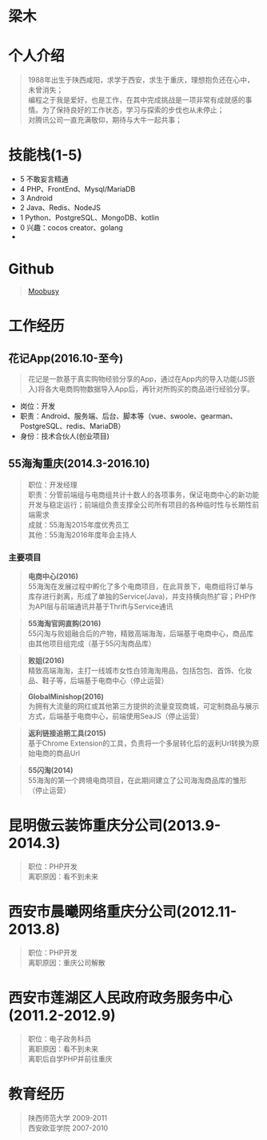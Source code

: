 

# **梁木**

# **个人介绍**
> 1988年出生于陕西咸阳，求学于西安，求生于重庆，理想抱负还在心中，未曾消失；  
编程之于我是爱好，也是工作，在其中完成挑战是一项非常有成就感的事情。为了保持良好的工作状态，学习与探索的步伐也从未停止；  
对腾讯公司一直充满敬仰，期待与大牛一起共事；  


# **技能栈(1-5)**
 - 5 不敢妄言精通
 - 4 PHP、FrontEnd、Mysql/MariaDB        
 - 3 Android   
 - 2 Java、Redis、NodeJS     
 - 1 Python、PostgreSQL、MongoDB、kotlin
 - 0 兴趣：cocos creator、golang
 - 
# **Github**
> [Moobusy](https://github.com/moobusy)

# **工作经历**
 ## **花记App(2016.10-至今)**
  > 花记是一款基于真实购物经验分享的App，通过在App内的导入功能(JS嵌入)将各大电商购物数据导入App后，再针对所购买的商品进行经验分享。 
  - 岗位：开发
  - 职责：Android、服务端、后台、脚本等（vue、swoole、gearman、PostgreSQL、redis、MariaDB）
  - 身份：技术合伙人(创业项目) 
 ## **55海淘重庆(2014.3-2016.10)**
  > 职位：开发经理  
  职责：分管前端组与电商组共计十数人的各项事务，保证电商中心的新功能开发与稳定运行；前端组负责支撑全公司所有项目的各种临时性与长期性前端需求  
  成就：55海淘2015年度优秀员工  
  其他：55海淘2016年度年会主持人

  ### **主要项目**
  
  > **电商中心(2016)**  
  55海淘在发展过程中孵化了多个电商项目，在此背景下，电商组将订单与库存进行剥离，形成了单独的Service(Java)，并支持横向热扩容；PHP作为API层与前端通讯并基于Thrift与Service通讯  

  > **55海淘官网直购(2016)**  
  55闪淘与败姐融合后的产物，精致高端海淘，后端基于电商中心，商品库由其他项目组完成（基于55闪淘商品库）

  > **败姐(2016)**  
  精致高端海淘，主打一线城市女性白领海淘用品，包括包包、首饰、化妆品、鞋子等，后端基于电商中心（停止运营）

  > **GlobalMinishop(2016)**  
  为拥有大流量的网红或其他第三方提供的流量变现商城，可定制商品与展示方式，后端基于电商中心，前端使用SeaJS（停止运营）

  > **返利链接追朔工具(2015)**  
  基于Chrome Extension的工具，负责将一个多层转化后的返利Url转换为原始电商的商品Url

  > **55闪淘(2014)**  
  55海淘的第一个跨境电商项目，在此期间建立了公司海淘商品库的雏形（停止运营）

# **昆明傲云装饰重庆分公司(2013.9-2014.3)**
  > 职位：PHP开发  
  离职原因：看不到未来  

# **西安市晨曦网络重庆分公司(2012.11-2013.8)**
  > 职位：PHP开发  
  离职原因：重庆公司解散

# **西安市莲湖区人民政府政务服务中心(2011.2-2012.9)**
  > 职位：电子政务科员  
  离职原因：看不到未来  
  离职后自学PHP并前往重庆

# **教育经历**  
  > 陕西师范大学 2009-2011  
  西安欧亚学院 2007-2010
  
 

